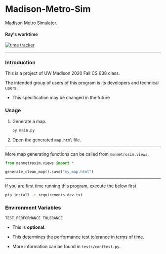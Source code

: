 # Madison-Metro-Sim

Madison Metro Simulator.

#### Ray's worktime

[![time tracker](https://wakatime.com/badge/github/RaenonX/Madison-Metro-Sim.svg)](https://wakatime.com/badge/github/RaenonX/Madison-Metro-Sim)

------

### Introduction

This is a project of UW Madison 2020 Fall CS 638 class.

The intended group of users of this program is its developers and technical users. 

- This specification may be changed in the future


### Usage

1. Generate a map.

    ```bash
    py main.py
    ```

2. Open the generated `map.html` file.

------

More map generating functions can be called from `msnmetrosim.views`.
   
```python
from msnmetrosim.views import *

generate_clean_map().save("my_map.html")
```

------

If you are first time running this program, execute the below first

```bash
pip install -r requirements-dev.txt
```

### Environment Variables

`TEST_PERFORMANCE_TOLERANCE`

- This is **optional**.

- This determines the performance test tolerance in terms of time.

- More information can be found in `tests/conftest.py`.
